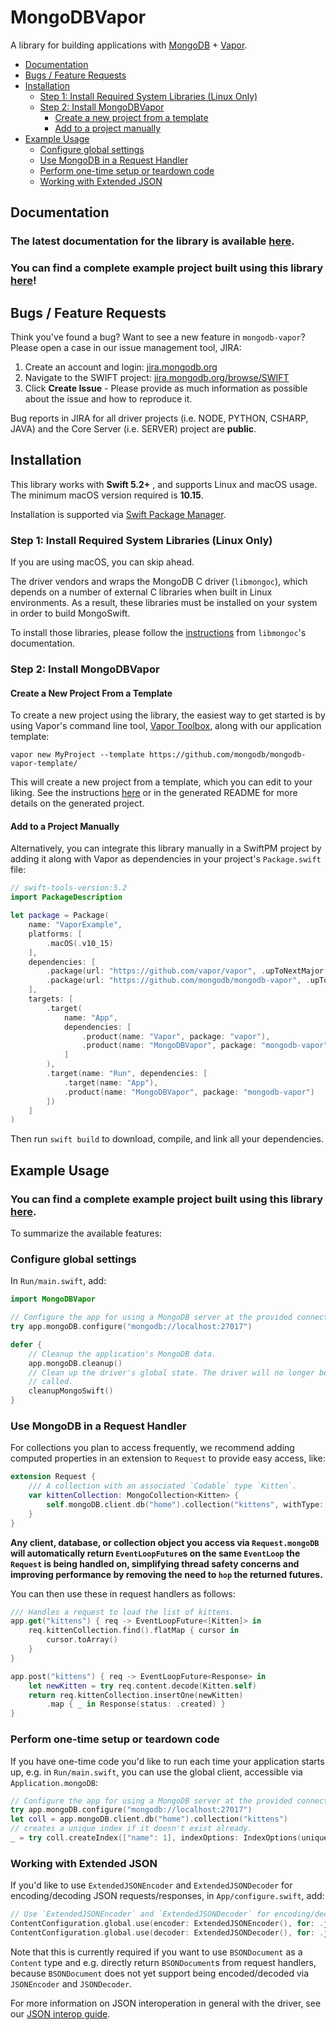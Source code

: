 # MongoDBVapor
A library for building applications with [MongoDB](https://www.mongodb.com/) + [Vapor](https://vapor.codes/).

- [Documentation](#documentation)
- [Bugs / Feature Requests](#bugs---feature-requests)
- [Installation](#installation)
  * [Step 1: Install Required System Libraries (Linux Only)](#step-1-install-required-system-libraries-linux-only)
  * [Step 2: Install MongoDBVapor](#step-2-install-mongodbvapor)
    - [Create a new project from a template](#create-a-new-project-from-a-template)
    - [Add to a project manually](#add-to-a-project-manually)
- [Example Usage](#example-usage)
  * [Configure global settings](#configure-global-settings)
  * [Use MongoDB in a Request Handler](#use-mongodb-in-a-request-handler)
  * [Perform one-time setup or teardown code](#perform-one-time-setup-or-teardown-code)
  * [Working with Extended JSON](#working-with-extended-json)

## Documentation
### The latest documentation for the library is available [here](https://mongodb.github.io/mongodb-vapor/).

### You can find a complete example project built using this library [here](https://github.com/mongodb/mongo-swift-driver/tree/main/Examples/VaporExample)!

## Bugs / Feature Requests
Think you've found a bug? Want to see a new feature in `mongodb-vapor`? Please open a case in our issue management tool, JIRA:

1. Create an account and login: [jira.mongodb.org](https://jira.mongodb.org)
2. Navigate to the SWIFT project: [jira.mongodb.org/browse/SWIFT](https://jira.mongodb.org/browse/SWIFT)
3. Click **Create Issue** - Please provide as much information as possible about the issue and how to reproduce it.

Bug reports in JIRA for all driver projects (i.e. NODE, PYTHON, CSHARP, JAVA) and the
Core Server (i.e. SERVER) project are **public**.

## Installation
This library works with **Swift 5.2+** , and supports Linux and macOS usage. The minimum macOS version required is **10.15**.

Installation is supported via [Swift Package Manager](https://swift.org/package-manager/).

### Step 1: Install Required System Libraries (Linux Only)
If you are using macOS, you can skip ahead.

The driver vendors and wraps the MongoDB C driver (`libmongoc`), which depends on a number of external C libraries when built in Linux environments. As a result, these libraries must be installed on your system in order to build MongoSwift.

To install those libraries, please follow the [instructions](http://mongoc.org/libmongoc/current/installing.html#prerequisites-for-libmongoc) from `libmongoc`'s documentation.

### Step 2: Install MongoDBVapor

#### Create a New Project From a Template
To create a new project using the library, the easiest way to get started is by using
Vapor's command line tool, [Vapor Toolbox](https://github.com/vapor/toolbox), along with our application template:
```
vapor new MyProject --template https://github.com/mongodb/mongodb-vapor-template/
```
This will create a new project from a template, which you can edit to your liking. See the instructions [here](https://github.com/mongodb/mongodb-vapor-template/blob/main/README.md) or in the generated README for more details on the generated project.
#### Add to a Project Manually
Alternatively, you can integrate this library manually in a SwiftPM project by adding it along with Vapor as dependencies in your project's `Package.swift` file:

```swift
// swift-tools-version:5.2
import PackageDescription

let package = Package(
    name: "VaporExample",
    platforms: [
        .macOS(.v10_15)
    ],
    dependencies: [
        .package(url: "https://github.com/vapor/vapor", .upToNextMajor(from: "4.7.0")),
        .package(url: "https://github.com/mongodb/mongodb-vapor", .upToNextMajor(from: "1.0.0-beta.0"))
    ],
    targets: [
        .target(
            name: "App",
            dependencies: [
                .product(name: "Vapor", package: "vapor"),
                .product(name: "MongoDBVapor", package: "mongodb-vapor")
            ]
        ),
        .target(name: "Run", dependencies: [
            .target(name: "App"),
            .product(name: "MongoDBVapor", package: "mongodb-vapor")
        ])
    ]
)
```

Then run `swift build` to download, compile, and link all your dependencies.

## Example Usage
### You can find a complete example project built using this library [here](https://github.com/mongodb/mongo-swift-driver/tree/main/Examples/VaporExample). 

To summarize the available features:

### Configure global settings

In `Run/main.swift`, add:
```swift
import MongoDBVapor

// Configure the app for using a MongoDB server at the provided connection string.
try app.mongoDB.configure("mongodb://localhost:27017")

defer {
    // Cleanup the application's MongoDB data.
    app.mongoDB.cleanup()
    // Clean up the driver's global state. The driver will no longer be usable from this program after this method is
    // called.
    cleanupMongoSwift()
}
```

### Use MongoDB in a Request Handler
For collections you plan to access frequently, we recommend adding computed properties in an extension to `Request`
to provide easy access, like:
```swift
extension Request {
    /// A collection with an associated `Codable` type `Kitten`.
    var kittenCollection: MongoCollection<Kitten> {
        self.mongoDB.client.db("home").collection("kittens", withType: Kitten.self)
    }
}
```

**Any client, database, or collection object you access via `Request.mongoDB` will automatically return `EventLoopFuture`s 
on the same `EventLoop` the `Request` is being handled on, simplifying thread safety concerns and improving performance
by removing the need to `hop` the returned futures.**

You can then use these in request handlers as follows:
```swift
/// Handles a request to load the list of kittens.
app.get("kittens") { req -> EventLoopFuture<[Kitten]> in
    req.kittenCollection.find().flatMap { cursor in
        cursor.toArray()
    }
}

app.post("kittens") { req -> EventLoopFuture<Response> in
    let newKitten = try req.content.decode(Kitten.self)
    return req.kittenCollection.insertOne(newKitten)
        .map { _ in Response(status: .created) }
}
```

### Perform one-time setup or teardown code
If you have one-time code you'd like to run each time your application starts up, e.g. in `Run/main.swift`, you can
use the global client, accessible via `Application.mongoDB`:
```swift
// Configure the app for using a MongoDB server at the provided connection string.
try app.mongoDB.configure("mongodb://localhost:27017")
let coll = app.mongoDB.client.db("home").collection("kittens")
// creates a unique index if it doesn't exist already.
_ = try coll.createIndex(["name": 1], indexOptions: IndexOptions(unique: true)).wait()
```

### Working with Extended JSON
If you'd like to use `ExtendedJSONEncoder` and `ExtendedJSONDecoder` for encoding/decoding JSON requests/responses, in  `App/configure.swift`, add:
```swift
// Use `ExtendedJSONEncoder` and `ExtendedJSONDecoder` for encoding/decoding `Content`.
ContentConfiguration.global.use(encoder: ExtendedJSONEncoder(), for: .json)
ContentConfiguration.global.use(decoder: ExtendedJSONDecoder(), for: .json)
```
Note that this is currently required if you want to use `BSONDocument` as a `Content` type and e.g.
directly return `BSONDocument`s from request handlers, because `BSONDocument` does not yet support 
being encoded/decoded via `JSONEncoder` and `JSONDecoder`.

For more information on JSON interoperation in general with the driver, see our 
[JSON interop guide](https://mongodb.github.io/swift-bson/docs/current/SwiftBSON/json-interop.html).
